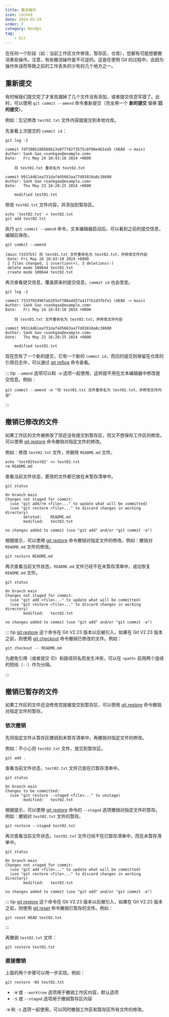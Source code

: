 ```yaml
---
title: 撤消操作
icon: cached
date: 2024-05-24
order: 7
category: DevOps
tag:
    - Git
---
```


在任何一个阶段（如：当前工作区文件修改、暂存区、仓库），您都有可能想要撤消某些操作。注意，有些撤消操作是不可逆的。这是在使用 Git 的过程中，会因为操作失误而导致之前的工作丢失的少有的几个地方之一。

## 重新提交

有时候我们提交完了才发现漏掉了几个文件没有添加，或者提交信息写错了。此时，可以使用 `git commit --amend` 命令重新提交（完全用一个 **新的提交** 替换 **旧的提交**）。

例如：忘记修改 `test02.txt` 文件内容就提交到本地仓库。

先查看上次提交的 `commit id`：

```shell
git log -2

commit 7df306b180568b13a9f7782f3575c8f06e4b1ed5 (HEAD -> main)
Author: Sank Gao <sankgao@example.com>
Date:   Fri May 24 10:43:10 2024 +0800

    将 test01.txt 重命名为 test02.txt

commit 99114d61ea731daf4d5663aa77d83810a8c38680
Author: Sank Gao <sankgao@example.com>
Date:   Thu May 23 16:28:25 2024 +0800

    modified test01.txt
```

修改 `test02.txt` 文件内容，并添加到暂存区。

```shell
echo 'test02.txt' > test02.txt
git add test02.txt
```

执行 `git commit --amend` 命令，文本编辑器启动后，可以看到之前的提交信息，编辑后保存。

```shell
git commit --amend

[main 7333fb5] 将 test01.txt 文件重命名为 test02.txt，并修改文件内容
 Date: Fri May 24 10:43:10 2024 +0800
 2 files changed, 1 insertion(+), 3 deletions(-)
 delete mode 100644 test01.txt
 create mode 100644 test02.txt
```

再次查看提交信息，覆盖原来的提交信息，`commit id` 也会改变。

```shell
git log -2

commit 7333fb5d96fab255ef780add57a41ffb1d3fbfe1 (HEAD -> main)
Author: Sank Gao <sankgao@example.com>
Date:   Fri May 24 10:43:10 2024 +0800

    将 test01.txt 文件重命名为 test02.txt，并修改文件内容

commit 99114d61ea731daf4d5663aa77d83810a8c38680
Author: Sank Gao <sankgao@example.com>
Date:   Thu May 23 16:28:25 2024 +0800

    modified test01.txt
```

现在您有了一个新的提交，它有一个新的 `commit id`，而旧的提交则保留在仓库的引用日志中，可以通过 [git reflog](../../../computers/commands/git/git_reflog.md) 命令查看。

::: tip
`--amend` 选项可以和 `-m` 选项一起使用，这样就不用在文本编辑器中修改提交信息。例如：

```shell
git commit --amend -m "将 test01.txt 文件重命名为 test02.txt，并修改文件内容"
```

:::

## 撤销已修改的文件

如果工作区的文件被修改了但还没有提交到暂存区，但又不想保存工作区的修改，可以使用 [git restore](../../../computers/commands/git/git_restore.md) 命令撤销对指定文件的修改。

例如：修改 `test02.txt` 文件，并删除 `README.md` 文件。

```shell
echo 'test02test02' >> test02.txt
rm README.md
```

查看当前文件状态，更改的文件都已放在未暂存清单中。

```shell
git status

On branch main
Changes not staged for commit:
  (use "git add/rm <file>..." to update what will be committed)
  (use "git restore <file>..." to discard changes in working directory)
        deleted:    README.md
        modified:   test02.txt

no changes added to commit (use "git add" and/or "git commit -a")
```

根据提示，可以使用 [git restore](../../../computers/commands/git/git_restore.md) 命令撤销对指定文件的修改。例如：撤销对 `README.md` 文件的修改。

```shell
git restore README.md
```

再次查看当前文件状态，`README.md` 文件已经不在未暂存清单中，成功恢复 `README.md` 文件。

```shell
git status

On branch main
Changes not staged for commit:
  (use "git add <file>..." to update what will be committed)
  (use "git restore <file>..." to discard changes in working directory)
        modified:   test02.txt

no changes added to commit (use "git add" and/or "git commit -a")
```

::: tip
[git restore](../../../computers/commands/git/git_restore.md) 这个命令在 Git V2.23 版本以后被引入，如果在 Git V2.23 版本之前，则使用 [git checkout](../../../computers/commands/git/git_checkout.md) 命令撤销已修改的文件。例如：

```shell
git checkout -- README.md
```

为避免引用（或者提交 ID）和路径同名而发生冲突，可以在 `<path>` 前用两个连续的短线（`--`）作为分隔。

:::

## 撤销已暂存的文件

如果工作区的文件还没修改完就被提交到暂存区，可以使用 [git restore](../../../computers/commands/git/git_restore.md) 命令撤销对指定文件的暂存。

### 依次撤销

先将指定文件从暂存区撤销到未暂存清单中，再撤销对指定文件的修改。

例如：不小心将 `test02.txt` 文件，提交到暂存区。

```shell
git add .
```

查看当前文件状态，`test02.txt` 文件已放在已暂存清单中。

```shell
git status

On branch main
Changes to be committed:
  (use "git restore --staged <file>..." to unstage)
        modified:   test02.txt
```

根据提示，可以使用 [git restore](../../../computers/commands/git/git_restore.md) 命令的 `--staged` 选项撤销对指定文件的暂存。例如：撤销对 `test02.txt` 文件的暂存。

```shell
git restore --staged test02.txt
```

再次查看当前文件状态，`test02.txt` 文件已经不在已暂存清单中，而在未暂存清单中。

```shell
git status

On branch main
Changes not staged for commit:
  (use "git add <file>..." to update what will be committed)
  (use "git restore <file>..." to discard changes in working directory)
        modified:   test02.txt

no changes added to commit (use "git add" and/or "git commit -a")
```

::: tip
[git restore](../../../computers/commands/git/git_restore.md) 这个命令在 Git V2.23 版本以后被引入，如果在 Git V2.23 版本之前，则使用 [git reset](../../../computers/commands/git/git_reset.md) 命令撤销已暂存的文件。例如：

```shell
git reset HEAD test02.txt
```

:::

再撤销 `test02.txt` 文件：

```shell
git restore test02.txt
```

### 直接撤销

上面的两个步骤可以用一步实现。例如：

```shell
git restore -WS test02.txt
```

- `-W` 或 `--worktree` 选项用于撤销工作区内容，默认选项
- `-S` 或 `--staged` 选项用于撤销暂存区内容

`-W` 和 `-S` 选项一起使用，可以同时撤销工作区和暂存区所有文件的修改。
